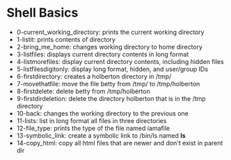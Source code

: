 # Shell Basics
* 0-current_working_directory: prints the current working directory
* 1-listit: prints contents of directory
* 2-bring_me_home: changes working directory to home directory
* 3-listfiles: displays current directory contents in long format
* 4-listmorefiles: display current directory contents, including hidden files
* 5-listfilesdigitonly: display long format, hidden, and user/group IDs 
* 6-firstdirectory: creates a holberton directory in /tmp/
* 7-movethatfile: move the file betty from /tmp/ to /tmp/holberton
* 8-firstdelete: delete	betty from /tmp/holberton
* 9-firstdirdeletion: delete the directory holberton that is in the /tmp directory
* 10-back: changes the working directory to the previous one
* 11-lists: list in long format all files in three directories
* 12-file_type: prints the type of the file named iamafile
* 13-symbolic_link: create a symbolic link to /bin/ls named __ls__
* 14-copy_html: copy all html files that are newer and don't exist in parent dir
